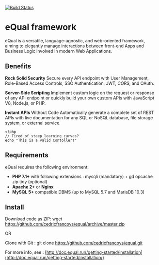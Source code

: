 [![Build Status](https://travis-ci.com/cedricfrancoys/equal.svg?branch=master)](https://travis-ci.com/cedricfrancoys/equal)

# eQual framework

eQual is a versatile, language-agnostic, and web-oriented framework, aiming to elegantly manage interactions between front-end Apps and Business Logic involved in modern Web Applications.

## Benefits 

**Rock Solid Security** Secure every API endpoint with User Management, Role-Based Access Controls, SSO Authentication, JWT, CORS, and OAuth.

**Server-Side Scripting** Implement custom logic on the request or response of any API endpoint or quickly build your own custom APIs with JavaScript V8, Node.js, or PHP.

**Instant APIs** Without Code Automatically generate a complete set of REST APIs with live documentation for any SQL or NoSQL database, file storage system, or external service.

```
<?php
// Tired of steep learning curves?
echo "This is a valid Contoller!"
```



## Requirements

eQual requires the following environment:

* **PHP 7.1+** with following extensions : mysqli (mandatory) + gd opcache zip tidy (optional)
* **Apache 2+** or **Nginx**
* **MySQL 5+** compatible DBMS (up to MySQL 5.7 and MariaDB 10.3)

## Install

Download code as ZIP:
wget https://github.com/cedricfrancoys/equal/archive/master.zip

OR

Clone with Git :
git clone https://github.com/cedricfrancoys/equal.git

For more info, see : [http://doc.equal.run/getting-started/installation](http://doc.equal.run/getting-started/installation/)

